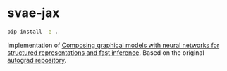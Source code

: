 # svae-jax

```bash
pip install -e .
```

Implementation of [Composing graphical models with neural networks for structured representations and fast inference](http://arxiv.org/abs/1603.06277). Based on the original [autograd repository](https://github.com/mattjj/svae).